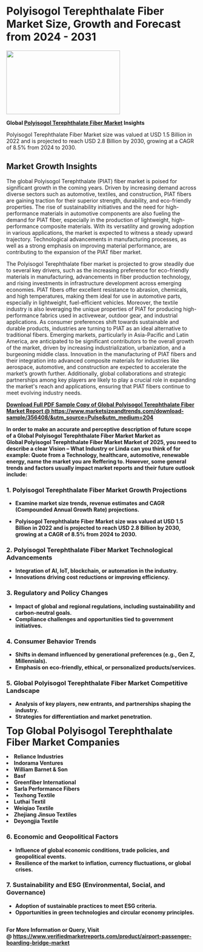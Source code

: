 <H1>Polyisogol Terephthalate Fiber Market Size, Growth and Forecast from 2024 - 2031</H1><img class="aligncenter size-medium wp-image-584254" src="https://thirdeyenews.in/wp-content/uploads/2024/09/Global-Market-Research-300x168.jpeg" alt="" width="300" height="168" /><p><strong>Global&nbsp;<a href="https://www.marketsizeandtrends.com/download-sample/356408/&amp;utm_source=Pulse&amp;utm_medium=204">Polyisogol Terephthalate Fiber Market</a> Insights</strong></p><p>Polyisogol Terephthalate Fiber Market size was valued at USD 1.5 Billion in 2022 and is projected to reach USD 2.8 Billion by 2030, growing at a CAGR of 8.5% from 2024 to 2030.</p><p><h2>Market Growth Insights</h2> <p>The global Polyisogol Terephthalate (PIAT) fiber market is poised for significant growth in the coming years. Driven by increasing demand across diverse sectors such as automotive, textiles, and construction, PIAT fibers are gaining traction for their superior strength, durability, and eco-friendly properties. The rise of sustainability initiatives and the need for high-performance materials in automotive components are also fueling the demand for PIAT fiber, especially in the production of lightweight, high-performance composite materials. With its versatility and growing adoption in various applications, the market is expected to witness a steady upward trajectory. Technological advancements in manufacturing processes, as well as a strong emphasis on improving material performance, are contributing to the expansion of the PIAT fiber market.</p> <p><strong><a href="#"></a></strong></p> <p>The Polyisogol Terephthalate fiber market is projected to grow steadily due to several key drivers, such as the increasing preference for eco-friendly materials in manufacturing, advancements in fiber production technology, and rising investments in infrastructure development across emerging economies. PIAT fibers offer excellent resistance to abrasion, chemicals, and high temperatures, making them ideal for use in automotive parts, especially in lightweight, fuel-efficient vehicles. Moreover, the textile industry is also leveraging the unique properties of PIAT for producing high-performance fabrics used in activewear, outdoor gear, and industrial applications. As consumer preferences shift towards sustainable and durable products, industries are turning to PIAT as an ideal alternative to traditional fibers. Emerging markets, particularly in Asia-Pacific and Latin America, are anticipated to be significant contributors to the overall growth of the market, driven by increasing industrialization, urbanization, and a burgeoning middle class. Innovation in the manufacturing of PIAT fibers and their integration into advanced composite materials for industries like aerospace, automotive, and construction are expected to accelerate the market’s growth further. Additionally, global collaborations and strategic partnerships among key players are likely to play a crucial role in expanding the market's reach and applications, ensuring that PIAT fibers continue to meet evolving industry needs. <p><strong><a href="#"></p><p><span class=""><strong>Download Full PDF Sample Copy of Global Polyisogol Terephthalate Fiber Market Report</strong> @ <a href="https://www.marketsizeandtrends.com/download-sample/356408/&amp;utm_source=Pulse&amp;utm_medium=204" target="_blank">https://www.marketsizeandtrends.com/download-sample/356408/&amp;utm_source=Pulse&amp;utm_medium=204</a></span></p><p>In order to make an accurate and perceptive description of future scope of a Global&nbsp;Polyisogol Terephthalate Fiber Market Market as Global&nbsp;Polyisogol Terephthalate Fiber Market Market of 2025, you need to describe a clear Vision &ndash; What Industry or Linda can you think of for example: Quote from a Technology, healthcare, automotive, renewable energy, name the market you are Reffering to. However, some general trends and factors usually impact market reports and their future outlook include:</p><h3>1.&nbsp;<strong>Polyisogol Terephthalate Fiber Market Growth Projections</strong></h3><ul><li>Examine market size trends, revenue estimates and CAGR (Compounded Annual Growth Rate) projections.</li><li><p>Polyisogol Terephthalate Fiber Market size was valued at USD 1.5 Billion in 2022 and is projected to reach USD 2.8 Billion by 2030, growing at a CAGR of 8.5% from 2024 to 2030.</p></li></ul><h3>2.&nbsp;<strong>Polyisogol Terephthalate Fiber Market Technological Advancements</strong></h3><ul><li>Integration of AI, IoT, blockchain, or automation in the industry.</li><li>Innovations driving cost reductions or improving efficiency.</li></ul><h3>3.&nbsp;<strong>Regulatory and Policy Changes</strong></h3><ul><li>Impact of global and regional regulations, including sustainability and carbon-neutral goals.</li><li>Compliance challenges and opportunities tied to government initiatives.</li></ul><h3>4.&nbsp;<strong>Consumer Behavior Trends</strong></h3><ul><li>Shifts in demand influenced by generational preferences (e.g., Gen Z, Millennials).</li><li>Emphasis on eco-friendly, ethical, or personalized products/services.</li></ul><h3>5.&nbsp;<strong>Global Polyisogol Terephthalate Fiber Market Competitive Landscape</strong></h3><ul><li>Analysis of key players, new entrants, and partnerships shaping the industry.</li><li>Strategies for differentiation and market penetration.</li></ul><p data-pm-slice="1 1 []"><span style="color: inherit; font-family: inherit; font-size: 25px;">Top Global Polyisogol Terephthalate Fiber Market Companies</span></p><div class="" data-test-id=""><p><li>Reliance Industries</li><li> Indorama Ventures</li><li> William Barnet & Son</li><li> Basf</li><li> Greenfiber International</li><li> Sarla Performance Fibers</li><li> Texhong Textile</li><li> Luthai Textil</li><li> Weiqiao Textile</li><li> Zhejiang Jinsuo Textiles</li><li> Deyongjia Textile</li></p></div><h3>6.&nbsp;<strong>Economic and Geopolitical Factors</strong></h3><ul><li>Influence of global economic conditions, trade policies, and geopolitical events.</li><li>Resilience of the market to inflation, currency fluctuations, or global crises.</li></ul><h3>7.&nbsp;<strong>Sustainability and ESG (Environmental, Social, and Governance)</strong></h3><ul><li>Adoption of sustainable practices to meet ESG criteria.</li><li>Opportunities in green technologies and circular economy principles.</li></ul><h2><strong style="font-size: 14px;">For More Information or Query, Visit @&nbsp;</strong><a style="background-color: #ffffff; font-size: 14px;" href="https://www.marketsizeandtrends.com/report/polyisogol-terephthalate-fiber-market/" target="_blank">https://www.verifiedmarketreports.com/product/airport-passenger-boarding-bridge-market</a></h2>
